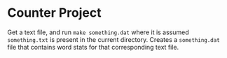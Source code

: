 # Counter Project

Get a text file, and run `make something.dat` where it is assumed `something.txt` is present in the current directory. 
Creates a `something.dat` file that contains word stats for that corresponding text file.
